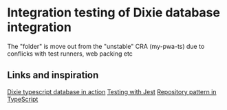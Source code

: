 # Integration testing of Dixie database integration

The "folder" is move out from the "unstable" CRA (my-pwa-ts) due to conflicks with test runners, web packing etc


## Links and inspiration

[Dixie typescript database in action](https://stackblitz.com/edit/typescript-dexie-appdemo?file=index.ts)
[Testing with Jest](https://github.com/andyhaskell/indexeddb-tutorial)
[Repository pattern in TypeScript](https://github.com/ErickWendel/generic-repository-nodejs-typescript-article)

